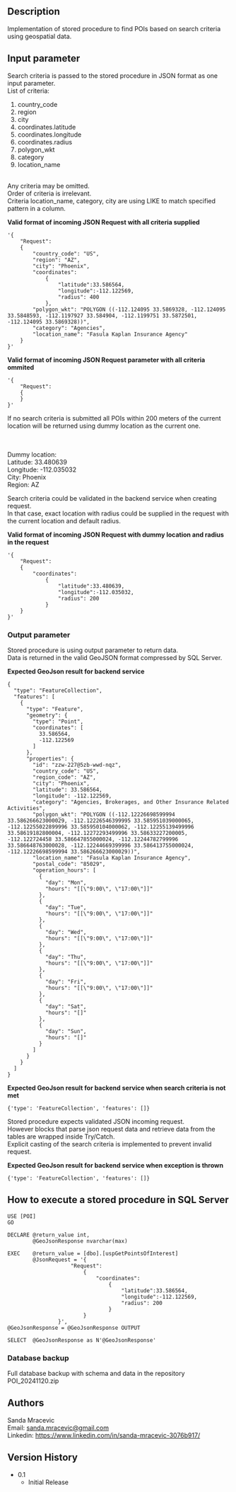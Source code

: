 ## Description

Implementation of stored procedure to find POIs based on search criteria using geospatial data.

## Input parameter

Search criteria is passed to the stored procedure in JSON format as one input parameter.
</br>
List of criteria:
1. country_code 
2. region
3. city
4. coordinates.latitude
5. coordinates.longitude
6. coordinates.radius
7. polygon_wkt
8. category
9. location_name
 
 </br>
Any criteria may be omitted.
</br>
Order of criteria is irrelevant.
</br>
Criteria location_name, category, city are using LIKE to match specified pattern in a column. 

<b>Valid format of incoming JSON Request with all criteria supplied</b>

```
'{
	"Request":
	{
		"country_code": "US",
		"region": "AZ",
		"city": "Phoenix",
		"coordinates":
			{
				"latitude":33.586564,
				"longitude":-112.122569,
				"radius": 400
			},
		"polygon_wkt": "POLYGON ((-112.124095 33.5869328, -112.124095 33.5848593, -112.1197927 33.584904, -112.1199751 33.5872501, -112.124095 33.5869328))",
		"category": "Agencies",
		"location_name": "Fasula Kaplan Insurance Agency"
	}
}'
```

<b>Valid format of incoming JSON Request parameter with all criteria ommited</b>

```
'{
	"Request":
	{
	}
}'
```

If no search criteria is submitted all POIs within 200 meters of the current location will be returned using dummy location as the current one.

</br></br>
Dummy location:
</br>
Latitude: 33.480639
</br>
Longitude: -112.035032
</br>
City: Phoenix
</br>
Region: AZ

Search criteria could be validated in the backend service when creating request. 
</br>
In that case, exact location with radius could be supplied in the request with the current location and default radius.
</br>

<b>Valid format of incoming JSON Request with dummy location and radius in the request</b>

```
'{
	"Request":
	{
		"coordinates":
			{
				"latitude":33.480639,
				"longitude":-112.035032,
				"radius": 200
			}
	}
}'
```


### Output parameter

Stored procedure is using output parameter to return data.
</br>
Data is returned in the valid GeoJSON format compressed by SQL Server.

<b>Expected GeoJson result for backend service</b>

```
{
  "type": "FeatureCollection",
  "features": [
    {
      "type": "Feature",
      "geometry": {
        "type": "Point",
        "coordinates": [
          33.586564,
          -112.122569
        ]
      },
      "properties": {
        "id": "zzw-227@5zb-wwd-nqz",
        "country_code": "US",
        "region_code": "AZ",
        "city": "Phoenix",
        "latitude": 33.586564,
        "longitude": -112.122569,
        "category": "Agencies, Brokerages, and Other Insurance Related Activities",
        "polygon_wkt": "POLYGON ((-112.12226698599994 33.586266623000029, -112.12226546399995 33.585951039000065, -112.12255022899996 33.585950104000062, -112.12255139499996 33.58619182800004, -112.12272293499996 33.58633227200005, -112.122724458 33.586647855000024, -112.12244782799996 33.586648763000028, -112.12244669399996 33.586413755000024, -112.12226698599994 33.586266623000029))",
        "location_name": "Fasula Kaplan Insurance Agency",
        "postal_code": "85029",
        "operation_hours": [
          {
            "day": "Mon",
            "hours": "[[\"9:00\", \"17:00\"]]"
          },
          {
            "day": "Tue",
            "hours": "[[\"9:00\", \"17:00\"]]"
          },
          {
            "day": "Wed",
            "hours": "[[\"9:00\", \"17:00\"]]"
          },
          {
            "day": "Thu",
            "hours": "[[\"9:00\", \"17:00\"]]"
          },
          {
            "day": "Fri",
            "hours": "[[\"9:00\", \"17:00\"]]"
          },
          {
            "day": "Sat",
            "hours": "[]"
          },
          {
            "day": "Sun",
            "hours": "[]"
          }
        ]
      }
    }
  ]
}
```

<b>Expected GeoJson result for backend service when search criteria is not met</b>

```
{'type': 'FeatureCollection', 'features': []}
```

Stored procedure expects validated JSON incoming request.
</br>
However blocks that parse json request data and retrieve data from the tables are wrapped inside Try/Catch.
</br>
Explicit casting of the search criteria is implemented to prevent invalid request.

<b>Expected GeoJson result for backend service when exception is thrown</b>

```
{'type': 'FeatureCollection', 'features': []}
```

## How to execute a stored procedure in SQL Server

```
USE [POI]
GO

DECLARE	@return_value int,
		@GeoJsonResponse nvarchar(max)

EXEC	@return_value = [dbo].[uspGetPointsOfInterest]
		@JsonRequest = '{
					"Request":
						{
							"coordinates":
								{
									"latitude":33.586564,
									"longitude":-112.122569,
									"radius": 200
								}
						}
				}',
@GeoJsonResponse = @GeoJsonResponse OUTPUT

SELECT	@GeoJsonResponse as N'@GeoJsonResponse'
```

### Database backup

Full database backup with schema and data in the repository
</br>
POI_20241120.zip


## Authors

Sanda Mracevic
</br>
Email: sanda.mracevic@gmail.com
</br>
Linkedin: https://www.linkedin.com/in/sanda-mracevic-3076b917/

## Version History

* 0.1
    * Initial Release

